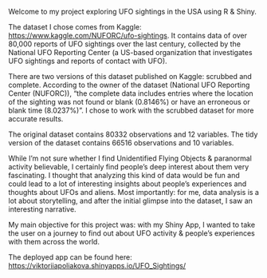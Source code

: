 Welcome to my project exploring UFO sightings in the USA using R & Shiny.

The dataset I chose comes from Kaggle: https://www.kaggle.com/NUFORC/ufo-sightings. It contains data of over 80,000 reports of UFO sightings over the last century, collected by the National UFO Reporting Center (a US-based organization that investigates UFO sightings and reports of contact with UFO).

There are two versions of this dataset published on Kaggle: scrubbed and complete. According to the owner of the dataset (National UFO Reporting Center (NUFORC)), “the complete data includes entries where the location of the sighting was not found or blank (0.8146%) or have an erroneous or blank time (8.0237%)”. I chose to work with the scrubbed dataset for more accurate results.

The original dataset contains 80332 observations and 12 variables. The tidy version of the dataset contains 66516 observations and 10 variables.

While I’m not sure whether I find Unidentified Flying Objects & paranormal activity believable, I certainly find people’s deep interest about them very fascinating. I thought that analyzing this kind of data would be fun and could lead to a lot of interesting insights about people’s experiences and thoughts about UFOs and aliens. Most importantly: for me, data analysis is a lot about storytelling, and after the initial glimpse into the dataset, I saw an interesting narrative.

My main objective for this project was: with my Shiny App, I wanted to take the user on a journey to find out about UFO activity & people’s experiences with them across the world.

The deployed app can be found here: https://viktoriiapoliakova.shinyapps.io/UFO_Sightings/
